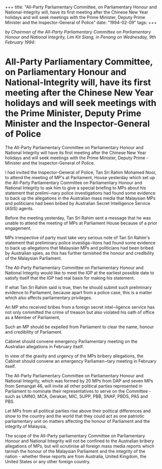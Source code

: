 +++ 
title: "All-Party Parliamentary Committee, on Parliamentary Honour and National-Integrity will, have its first meeting after the Chinese New Year holidays and will seek meetings with the Prime Minister, Deputy Prime Minister and the Inspector-General of Police"
date: "1994-02-09"
tags:
+++

_by Chairman of the All-Party Parliamentary Committee on Parliamentary Honour and National Integrity, Lim Kit Siang, in Penang on Wednesday, 9th February 1994:_

# All-Party Parliamentary Committee, on Parliamentary Honour and National-Integrity will, have its first meeting after the Chinese New Year holidays and will seek meetings with the Prime Minister, Deputy Prime Minister and the Inspector-General of Police

The All-Party Parliamentary Committee on Parliamentary Honour and National Integrity will have its first meeting after the Chinese New Year holidays and will seek meetings with the Prime Minister, Deputy Prime -Minister and the Inspector-General of Police.</u>

I had invited the Inspector-General of Police, Tan Sri Rahim Mohamed Noor, to attend the meeting of MP's at Parliament, House yesterday which set up the All-Party Parliamentary Committee on Parliamentary Honour and National Integrity to ask him to give a special briefing to MPs about his statement that prelimi¬nary police investigations had found some evidence to back up the allegations in the Australian mass media that Malaysian MPs and politicians had been bribed by Australian Secret Intelligence Service (ASIS) agents.

Before the meeting yesterday, Tan Sri Rahim sent a message that he was unable to attend the meeting of MPs at Parliament House because of a prior engagement.

MPs irrespective of party must take very serious note of Tan Sri Rahim's statement that preliminary police investiga¬tions had found some evidence to back up allegations that Malaysian MPs and politicians had been bribed by Australian spies, as this has further tarnished the honour and credibility of the Malaysian Parliament.

The All-Party Parliamentary Committee on Parliamentary Honour and National Integrity would like to meet the IGP at the earliest possible date to satisfy itself that the IGP had real basis for making his statement.

If what Tan Sri Rahim said is true, then he should submit such preliminary evidence to Parliament, because apart from a police case, this is a matter which also affects parliamentary privileges.

An MP who received bribes from a foreign secret intel¬ligence service has not only committed the crime of treason but also violated his oath of office as a Member of Parliament,

Such an MP should be expelled from Parliament to clear the name, honour and credibility of Parliament.

Cabinet should convene emergency Parliamentary meeting on the Australian allegations in February itself.

In view of the gravity and urgency of the MPs bribery allegations, the Cabinet should convene an emergency Parliamen¬tary meeting in February itself.

The All-Party Parliamentary Committee on Parliamentary Honour and National Integrity, which was formed by 20 MPs from DAP and seven MPs from Semangat 46, will invite all other political parties represented in Parliament to nominate their representatives to serve on the Committee - such as UMNO, MCA, Gerakan, MIC, SUPP, PBB, SNAP, PBDS, PAS and PBS.

Let MPs from all political parties rise above their political differences and show to the country and the world that they could act as one patriotic parliamentary unit on matters affecting the honour of Parliament and the integrity of Malaysia,

The scope of the All-Party parliamentary Committee on Parliamentary Honour and National Integrity will not be confined to the Australian bribery allegations of MPs, but will scrutinise all foreign mass media reports which tarnish the honour of the Malaysian Parliament and the integrity of the nation - whether these reports are from Australia, United Kingdom, the United States or any other foreign country.
 
